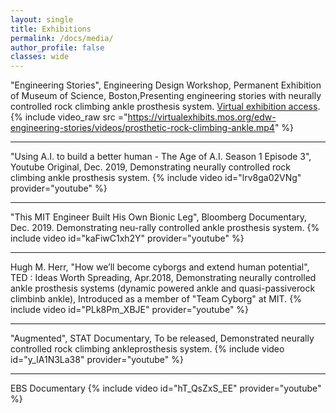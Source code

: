 ```yaml
---
layout: single
title: Exhibitions
permalink: /docs/media/
author_profile: false
classes: wide
---
```


"Engineering Stories", Engineering Design Workshop, Permanent Exhibition of Museum of Science, Boston,Presenting engineering stories with neurally controlled rock climbing ankle prosthesis system. [Virtual exhibition access](https://virtualexhibits.mos.org/edw-engineering-stories/).
{% include video_raw src ="https://virtualexhibits.mos.org/edw-engineering-stories/videos/prosthetic-rock-climbing-ankle.mp4" %}

---

"Using A.I. to build a better human - The Age of A.I. Season 1 Episode 3", Youtube Original, Dec. 2019, Demonstrating neurally controlled rock climbing ankle prosthesis system.
{% include video id="lrv8ga02VNg" provider="youtube" %}

---

"This MIT Engineer Built His Own Bionic Leg", Bloomberg Documentary, Dec. 2019. Demonstrating neu-rally controlled ankle prosthesis system.
{% include video id="kaFiwC1xh2Y" provider="youtube" %}

---

Hugh M. Herr, "How we’ll become cyborgs and extend human potential", TED : Ideas Worth Spreading, Apr.2018, Demonstrating neurally controlled ankle prosthesis systems (dynamic powered ankle and quasi-passiverock climbinb ankle), Introduced as a member of "Team Cyborg" at MIT.
{% include video id="PLk8Pm_XBJE" provider="youtube" %}

---

"Augmented", STAT Documentary, To be released, Demonstrated neurally controlled rock climbing ankleprosthesis system.
{% include video id="y_lA1N3La38" provider="youtube" %}

---

EBS Documentary
{% include video id="hT_QsZxS_EE" provider="youtube" %}
